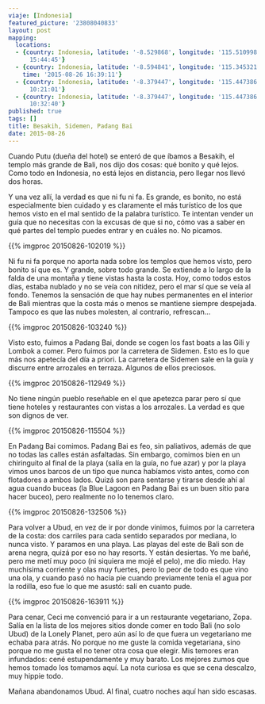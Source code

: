 ```yaml
---
viaje: [Indonesia]
featured_picture: '23808040833'
layout: post
mapping:
  locations:
  - {country: Indonesia, latitude: '-8.529868', longitude: '115.510998', time: '2015-08-26
      15:44:45'}
  - {country: Indonesia, latitude: '-8.594841', longitude: '115.345321', place: Blahbatu,
    time: '2015-08-26 16:39:11'}
  - {country: Indonesia, latitude: '-8.379447', longitude: '115.447386', time: '2015-08-26
      10:21:01'}
  - {country: Indonesia, latitude: '-8.379447', longitude: '115.447386', time: '2015-08-26
      10:32:40'}
published: true
tags: []
title: Besakih, Sidemen, Padang Bai
date: 2015-08-26
---
```


Cuando Putu (dueña del hotel) se enteró de que íbamos a Besakih, el templo más grande de Bali, nos dijo dos cosas: qué bonito y qué lejos. Como todo en Indonesia, no está lejos en distancia, pero llegar nos llevó dos horas.

Y una vez allí, la verdad es que ni fu ni fa. Es grande, es bonito, no está especialmente bien cuidado y es claramente el más turístico de los que hemos visto en el mal sentido de la palabra turístico. Te intentan vender un guía que no necesitas con la excusas de que si no, cómo vas a saber en qué partes del templo puedes entrar y en cuáles no. No picamos.

{{% imgproc 20150826-102019 %}}

Ni fu ni fa porque no aporta nada sobre los templos que hemos visto, pero bonito sí que es. Y grande, sobre todo grande. Se extiende a lo largo de la falda de una montaña y tiene vistas hasta la costa. Hoy, como todos estos días, estaba nublado y no se veía con nitidez, pero el mar sí que se veía al fondo. Tenemos la sensación de que hay nubes permanentes en el interior de Bali mientras que la costa más o menos se mantiene siempre despejada. Tampoco es que las nubes molesten, al contrario, refrescan...

{{% imgproc 20150826-103240 %}}

Visto esto, fuimos a Padang Bai, donde se cogen los fast boats a las Gili y Lombok a comer. Pero fuimos por la carretera de Sidemen. Esto es lo que más nos apetecía del día a priori. La carretera de Sidemen sale en la guía y discurre entre arrozales en terraza. Algunos de ellos preciosos.

{{% imgproc 20150826-112949 %}}

No tiene ningún pueblo reseñable en el que apetezca parar pero sí que tiene hoteles y restaurantes con vistas a los arrozales. La verdad es que son dignos de ver.

{{% imgproc 20150826-115504 %}}

En Padang Bai comimos. Padang Bai es feo, sin paliativos, además de que no todas las calles están asfaltadas. Sin embargo, comimos bien en un chiringuito al final de la playa (salía en la guía, no fue azar) y por la playa vimos unos barcos de un tipo que nunca habíamos visto antes, como con flotadores a ambos lados. Quizá son para sentarse y tirarse desde ahí al agua cuando buceas (la Blue Lagoon en Padang Bai es un buen sitio para hacer buceo), pero realmente no lo tenemos claro.

{{% imgproc 20150826-132506 %}}

Para volver a Ubud, en vez de ir por donde vinimos, fuimos por la carretera de la costa: dos carriles para cada sentido separados por mediana, lo nunca visto. Y paramos en una playa. Las playas del este de Bali son de arena negra, quizá por eso no hay resorts. Y están desiertas. Yo me bañé, pero me metí muy poco (ni siquiera me mojé el pelo), me dio miedo. Hay muchísima corriente y olas muy fuertes, pero lo peor de todo es que vino una ola, y cuando pasó no hacía pie cuando previamente tenía el agua por la rodilla, eso fue lo que me asustó: salí en cuanto pude.

{{% imgproc 20150826-163911 %}}

Para cenar, Ceci me convenció para ir a un restaurante vegetariano, Zopa. Salía en la lista de los mejores sitios donde comer en todo Bali (no solo Ubud) de la Lonely Planet, pero aún así lo de que fuera un vegetariano me echaba para atrás. No porque no me guste la comida vegetariana, sino porque no me gusta el no tener otra cosa que elegir. Mis temores eran infundados: cené estupendamente y muy barato. Los mejores zumos que hemos tomado los tomamos aquí. La nota curiosa es que se cena descalzo, muy hippie todo.

Mañana abandonamos Ubud. Al final, cuatro noches aquí han sido escasas.
